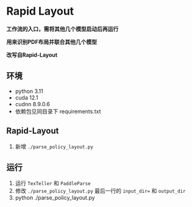 # Rapid Layout

**工作流的入口，需将其他几个模型启动后再运行**

**用来识别PDF布局并联合其他几个模型**

**改写自Rapid-Layout**

## 环境
- python 3.11
- cuda 12.1
- cudnn 8.9.0.6
- 依赖包见同目录下 requirements.txt

## Rapid-Layout

1. 新增 `./parse_policy_layout.py`

## 运行

1. 运行 `TexTeller` 和 `PaddleParse`
2. 修改 `./parse_policy_layout.py` 最后一行的 `input_dir=` 和 `output_dir`
2. python ./parse_policy_layout.py